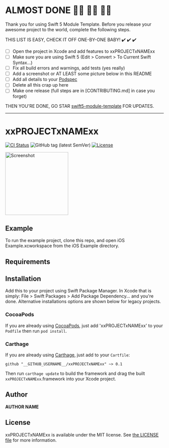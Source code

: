 # ALMOST DONE :walking_woman: :running_woman: :biking_woman:

Thank you for using Swift 5 Module Template. Before you release your awesome project to the world, complete the following steps.

THIS LIST IS EASY, CHECK IT OFF ONE-BY-ONE BABY! ✔️ ✔️ ✔️

 - [ ] Open the project in Xcode and add features to xxPROJECTxNAMExx
 - [ ] Make sure you are using Swift 5 (Edit > Convert > To Current Swift Syntax…)
 - [ ] Fix all build errors and warnings, add tests (yes really)
 - [ ] Add a screenshot or AT LEAST some picture below in this README
 - [ ] Add all details to your [Podspec](xxPROJECTxNAMExx.podspec)
 - [ ] Delete all this crap up here
 - [ ] Make one release (full steps are in [CONTRIBUTING.md] in case you forget)

THEN YOU'RE DONE, GO STAR [swift5-module-template](https://github.com/fulldecent/swift5-module-template) FOR UPDATES.

----

# xxPROJECTxNAMExx

[![CI Status](http://img.shields.io/travis/__GITHUB_USERNAME__/xxPROJECTxNAMExx.svg?style=flat)](https://travis-ci.org/__GITHUB_USERNAME__/xxPROJECTxNAMExx)
![GitHub tag (latest SemVer)](https://img.shields.io/github/v/tag/__GITHUB_USERNAME__/xxPROJECTxNAMExx)
[![License](https://img.shields.io/github/license/__GITHUB_USERNAME__/xxPROJECTxNAMExx)](LICENSE)

<a href="https://placehold.it/400?text=Screen+shot"><img width=200 height=200 src="https://placehold.it/400?text=Screen+shot" alt="Screenshot" /></a>


## Example

To run the example project, clone this repo, and open iOS Example.xcworkspace from the iOS Example directory.


## Requirements


## Installation

Add this to your project using Swift Package Manager. In Xcode that is simply: File > Swift Packages > Add Package Dependency... and you're done. Alternative installations options are shown below for legacy projects.

### CocoaPods

If you are already using [CocoaPods](http://cocoapods.org), just add 'xxPROJECTxNAMExx' to your `Podfile` then run `pod install`.

### Carthage

If you are already using [Carthage](https://github.com/Carthage/Carthage), just add to your `Cartfile`:

```ogdl
github "__GITHUB_USERNAME__/xxPROJECTxNAMExx" ~> 0.1
```

Then run `carthage update` to build the framework and drag the built `xxPROJECTxNAMExx`.framework into your Xcode project.


## Author

__AUTHOR NAME__


## License

xxPROJECTxNAMExx is available under the MIT license. See [the LICENSE file](LICENSE) for more information.
